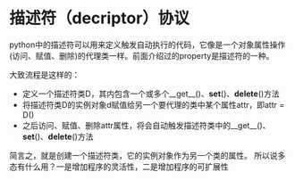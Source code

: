 # 描述符（decriptor）协议
python中的描述符可以用来定义触发自动执行的代码，它像是一个对象属性操作(访问、赋值、删除)的代理类一样。前面介绍过的property是描述符的一种。

大致流程是这样的：

- 定义一个描述符类D，其内包含一个或多个__get__()、__set__()、__delete__()方法
- 将描述符类D的实例对象d赋值给另一个要代理的类中某个属性attr，即attr = D()
- 之后访问、赋值、删除attr属性，将会自动触发描述符类中的__get__()、__set__()、__delete__()方法

简言之，就是创建一个描述符类，它的实例对象作为另一个类的属性。
所以说多态有什么用？一是增加程序的灵活性，二是增加程序的可扩展性